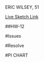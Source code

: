 ERIC WILSEY, 51

[Live Sketch Link](https://ewilsey.github.io/120-work/hw-12/)

##HW-12
<!--

Worked alongside tutorial to gain concepts of project parameters and to refresh
memory on what went where for OOP. Trying to change as many elements as possible
without breaking the code or creating too many issues.

-->


#Issues
<!--

Briefly broke code while learning setTimeout() with a simple spelling error.

-->

#Resolve
<!--

Noticed that object parameter symbols in functions blocks did not match between
setup and objectTimer. Correcting mistake resolved issue.


-->

#PI CHART
<!--

Top Left 1/4 -> -PI,-HALF_PI
Bottom Left 1/4 -> HALF_PI,PI
Bottom Right 1/4 -> 0,HALF_PI
Top Right 1/4 -> -HALF_PI, 0

-->
